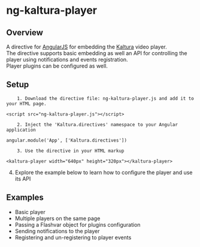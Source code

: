 # ng-kaltura-player
## Overview
A directive for [AngularJS](http://angularjs.org) for embedding the [Kaltura](http://www.kaltura.com) video player.<br/>
The directive supports basic embedding as well an API for controlling the player using notifications and events registration.<br/>
Player plugins can be configured as well.
## Setup
        1. Download the directive file: ng-kaltura-player.js and add it to your HTML page.
```
<script src="ng-kaltura-player.js"></script>
```
        2. Inject the 'Kaltura.directives' namespace to your Angular application
```
angular.module('App', ['Kaltura.directives'])
```
        3. Use the directive in your HTML markup
```
<kaltura-player width="640px" height="320px"></kaltura-player>
```
4. Explore the example below to learn how to configure the player and use its API
## Examples
 * Basic player
 * Multiple players on the same page
 * Passing a Flashvar object for plugins configuration
 * Sending notifications to the player
 * Registering and un-registering to player events
